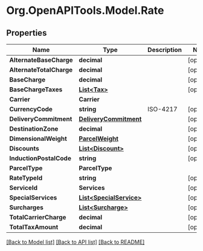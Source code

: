 
# Org.OpenAPITools.Model.Rate

## Properties

Name | Type | Description | Notes
------------ | ------------- | ------------- | -------------
**AlternateBaseCharge** | **decimal** |  | [optional] 
**AlternateTotalCharge** | **decimal** |  | [optional] 
**BaseCharge** | **decimal** |  | [optional] 
**BaseChargeTaxes** | [**List&lt;Tax&gt;**](Tax.md) |  | [optional] 
**Carrier** | **Carrier** |  | 
**CurrencyCode** | **string** | ISO-4217 | [optional] 
**DeliveryCommitment** | [**DeliveryCommitment**](DeliveryCommitment.md) |  | [optional] 
**DestinationZone** | **decimal** |  | [optional] 
**DimensionalWeight** | [**ParcelWeight**](ParcelWeight.md) |  | [optional] 
**Discounts** | [**List&lt;Discount&gt;**](Discount.md) |  | [optional] 
**InductionPostalCode** | **string** |  | [optional] 
**ParcelType** | **ParcelType** |  | 
**RateTypeId** | **string** |  | [optional] 
**ServiceId** | **Services** |  | [optional] 
**SpecialServices** | [**List&lt;SpecialService&gt;**](SpecialService.md) |  | [optional] 
**Surcharges** | [**List&lt;Surcharge&gt;**](Surcharge.md) |  | [optional] 
**TotalCarrierCharge** | **decimal** |  | [optional] 
**TotalTaxAmount** | **decimal** |  | [optional] 

[[Back to Model list]](../README.md#documentation-for-models)
[[Back to API list]](../README.md#documentation-for-api-endpoints)
[[Back to README]](../README.md)

